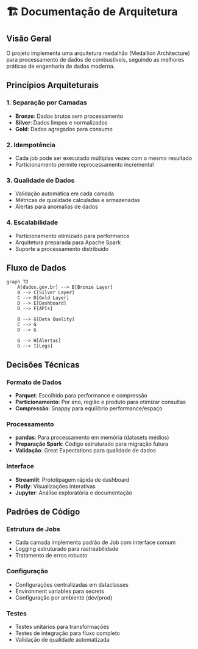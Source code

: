 # 🏗️ Documentação de Arquitetura

## Visão Geral

O projeto implementa uma arquitetura medalhão (Medallion Architecture) para processamento de dados de combustíveis, seguindo as melhores práticas de engenharia de dados moderna.

## Princípios Arquiteturais

### 1. Separação por Camadas

- **Bronze**: Dados brutos sem processamento
- **Silver**: Dados limpos e normalizados
- **Gold**: Dados agregados para consumo

### 2. Idempotência

- Cada job pode ser executado múltiplas vezes com o mesmo resultado
- Particionamento permite reprocessamento incremental

### 3. Qualidade de Dados

- Validação automática em cada camada
- Métricas de qualidade calculadas e armazenadas
- Alertas para anomalias de dados

### 4. Escalabilidade

- Particionamento otimizado para performance
- Arquitetura preparada para Apache Spark
- Suporte a processamento distribuído

## Fluxo de Dados

```mermaid
graph TD
    A[dados.gov.br] --> B[Bronze Layer]
    B --> C[Silver Layer] 
    C --> D[Gold Layer]
    D --> E[Dashboard]
    D --> F[APIs]

    B --> G[Data Quality]
    C --> G
    D --> G

    G --> H[Alertas]
    G --> I[Logs]
```

## Decisões Técnicas

### Formato de Dados

- **Parquet**: Escolhido para performance e compressão
- **Particionamento**: Por ano, região e produto para otimizar consultas
- **Compressão**: Snappy para equilíbrio performance/espaço

### Processamento

- **pandas**: Para processamento em memória (datasets médios)
- **Preparação Spark**: Código estruturado para migração futura
- **Validação**: Great Expectations para qualidade de dados

### Interface

- **Streamlit**: Prototipagem rápida de dashboard
- **Plotly**: Visualizações interativas
- **Jupyter**: Análise exploratória e documentação

## Padrões de Código

### Estrutura de Jobs

- Cada camada implementa padrão de Job com interface comum
- Logging estruturado para rastreabilidade
- Tratamento de erros robusto

### Configuração

- Configurações centralizadas em dataclasses
- Environment variables para secrets
- Configuração por ambiente (dev/prod)

### Testes

- Testes unitários para transformações
- Testes de integração para fluxo completo
- Validação de qualidade automatizada
